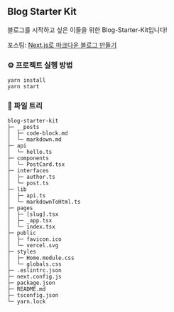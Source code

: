 ## Blog Starter Kit

블로그를 시작하고 싶은 이들을 위한 Blog-Starter-Kit입니다!

포스팅: [Next.js로 마크다운 블로그 만들기](https://velog.io/@ctdlog/Next.js%EB%A1%9C-%EB%A7%88%ED%81%AC%EB%8B%A4%EC%9A%B4-%EB%B8%94%EB%A1%9C%EA%B7%B8-%EB%A7%8C%EB%93%A4%EA%B8%B0)

### ⚙️ 프로젝트 실행 방법

```
yarn install
yarn start
```

### 📂 파일 트리
```
blog-starter-kit
├─ __posts
│  ├─ code-block.md
│  └─ markdown.md
├─ api
│  └─ hello.ts
├─ components
│  └─ PostCard.tsx
├─ interfaces
│  ├─ author.ts
│  └─ post.ts
├─ lib
│  ├─ api.ts
│  └─ markdownToHtml.ts
├─ pages
│  ├─ [slug].tsx
│  ├─ _app.tsx
│  └─ index.tsx
├─ public
│  ├─ favicon.ico
│  └─ vercel.svg
├─ styles
│  ├─ Home.module.css
│  └─ globals.css
├─ .eslintrc.json
├─ next.config.js
├─ package.json
├─ README.md
├─ tsconfig.json
└─ yarn.lock

```
